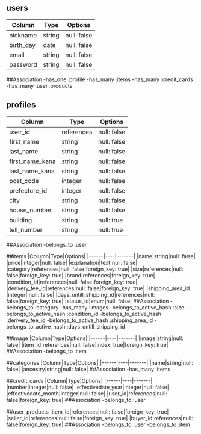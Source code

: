 
## users
|Column|Type|Options|
|------|----|-------|
|nickname |string | null: false|
|birth_day |date | null: false|
|email|string|null: false|
|password|string|null: false|
##Association
-has_one :profile
-has_many :items
-has_many :credit_cards
-has_many :user_products 


## profiles
|Column|Type|Options|
|------|----|-------|
|user_id |references|null: false |foreign_key: true|
|first_name|string|null: false|
|last_name |string|null: false|
|first_name_kana|string|null: false|
|last_name_kana|string|null: false|
|post_code|integer|null: false|
|prefecture_id|integer|null: false|
|city|string|null: false|
|house_number|string|null: false|
|building|string|null: true|
|tell_number|string|null: true|
##Association
-belongs_to :user




##items
|Column|Type|Options|
|------|----|-------|
|name|string|null: false|
|price|integer|null: false|
|explanation|text|null: false|
|category|references|null: false|foreign_key: true|
|size|references|null: false|foreign_key: true|
|brand|references|foreign_key: true|
|condition_id|references|null: false|foreign_key: true|
|derivery_fee_id|references|null: false|foreign_key: true|
|shipping_area_id |integer| null: false|
|days_untill_shipping_id|references|null: false|foreign_key: true|
|status_id|enum|null: false|
##Association
-belongs_to :category
-has_many :images
-belongs_to_active_hash :size
-belongs_to_active_hash :condition_id
-belongs_to_active_hash :derivery_fee_id
-belongs_to_active_hash :shipping_area_id
-belongs_to_active_hash :days_untill_shipping_id

##image
|Column|Type|Options|
|------|----|-------|
|image|string|null: false|
|item_id|references|null: false|index: true|foreign_key: true|
##Association
-belongs_to :item


##categories
|Column|Type|Options|
|------|----|-------|
|name|string|null: false|
|ancestry|string|null: false|
##Association
-has_many :items 

##credit_cards
|Column|Type|Options|
|------|----|-------|
|number|integer|null: false|
|effectivedate_year|integer|null: false|
|effectivedate_month|integer|null: false|
|user_id|references|null: false|foreign_key: true|
##Association
-belongs_to :user 

##user_products
|item_id|references|null: false|foreign_key: true|
|seller_id|references|null: false|foreign_key: true|
|buyer_id|references|null: false|foreign_key: true|
##Association
-belongs_to :user
-belongs_to :item